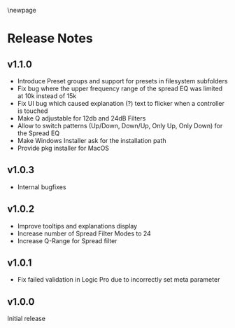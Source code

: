 \newpage

# Release Notes

## v1.1.0

- Introduce Preset groups and support for presets in filesystem subfolders
- Fix bug where the upper frequency range of the spread EQ was limited at 10k instead of 15k
- Fix UI bug which caused explanation (?) text to flicker when a controller is touched
- Make Q adjustable for 12db and 24dB Filters
- Allow to switch patterns (Up/Down, Down/Up, Only Up, Only Down) for the Spread EQ
- Make Windows Installer ask for the installation path 
- Provide pkg installer for MacOS


## v1.0.3
- Internal bugfixes

## v1.0.2
- Improve tooltips and explanations display
- Increase number of Spread Filter Modes to 24
- Increase Q-Range for Spread filter

## v1.0.1
- Fix failed validation in Logic Pro due to incorrectly set meta parameter

## v1.0.0

Initial release
